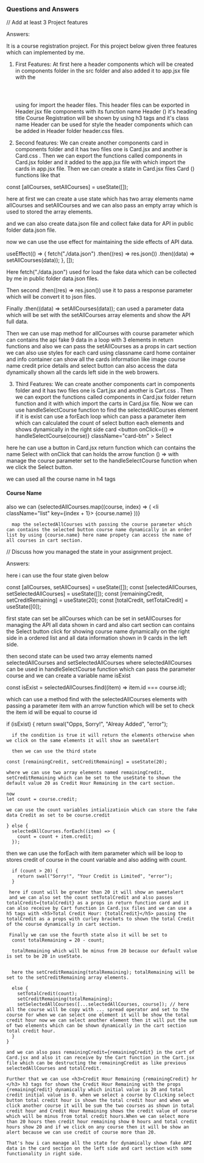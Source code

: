 ### Questions and Answers

// Add at least 3 Project features 

Answers:

It is a course registration project. For this project below given three features which can implemented by me.

1. First Features: At first here a header components which will be created in components folder in the src folder and also added it to app.jsx file with the <Header></Header> using for import the header files. This header files can be exported in Header.jsx file components with its function name Header () it's heading title Course Registration will be shown by using h3 tags and it's class name Header can be used for style the header components which can be added in Header folder header.css files.

2. Second features: We can create another components card in components folder and it has two files one is Card.jsx and another is Card.css . Then  we can export the functions called components in Card.jsx folder and it added to the app.jsx file with <Card></Card> which import the cards in app.jsx file. Then we can create a state in Card.jsx files Card () functions like that 

const [allCourses, setAllCourses] = useState([]);

here at first we can create a use state which has two array elements name allCourses and setAllCourses and we can also pass an empty array which is used to stored the array elements.

and we can also create data.json file and collect fake data for API in public folder data.json file.

now we can use the use effect for maintaining the side effects of API data.

  useEffect(() => {
    fetch("./data.json")
      .then((res) => res.json())
      .then((data) => setAllCourses(data));
  }, []);

Here fetch("./data.json") used for load the fake data which can be collected by me in public folder data.json files.

Then second  .then((res) => res.json()) use it to pass a response parameter which will be convert it to json files.

Finally .then((data) => setAllCourses(data)); can used a parameter data which will be set with the setAllCourses array elements and show the API full data.

Then we can use map method for allCourses with course parameter which can contains the api fake 9 data in a loop with 3 elements in return functions and also we can pass the setAllCourses as a props in cart section we can also use styles for each card using classname card home container and info container can show all the cards information like image course name credit price details and select button can also access the data dynamically shown all the cards left side in the web browers.

3. Third Features:  We can create another components cart in components folder and it has two files one is Cart.jsx and another is Cart.css . Then  we can export the functions called components in Card.jsx folder return function and it  with <Cart></Cart> which import the carts in Card.jsx file. Now we can use handleSelectCourse function to find the selectedAllCourses element if it is exist can use a forEach loop which can pass a parameter item which can calculated the count of select button each elements and shows dynamically in the right side card
   <button
                onClick={() => handleSelectCourse(course)}
                className="card-btn"
              >
                Select
              </button>

here he can use a button in Card.jsx return function which can contains the name Select with onClick that can holds the arrow function () => with manage the course parameter set to the handleSelectCourse function when we click the Select button.

  we can used all the course name in h4 tags <h4>Course Name</h4> also we can  {selectedAllCourses.map((course, index) => (
        <li className="list" key={index + 1}>
          {course.name}
        </li>
      ))}

      map the selectedAllCourses with passing the course parameter which can contains the selected button course name dynamically in an order list by using {course.name} here name propety can access the name of all courses in cart section.


// Discuss how you managed the state in your assignment project.

Answers:

here i can use the four state given below

 const [allCourses, setAllCourses] = useState([]);
  const [selectedAllCourses, setSelectedAllCourses] = useState([]);
  const [remainingCredit, setCreditRemaining] = useState(20);
  const [totalCredit, setTotalCredit] = useState([0]);

  first state can set be allCourses which can be set in setAllCourses for managing the API all data shown in card and also cart section can contains the Select button click for showing course name dynamically on the right side in a ordered list and all data information shown in 9 cards in the left side.

  then second state can be used two array elements named selectedAllCourses and setSelectedAllCourses where selectedAllCourses can be used in handleSelectCourse function which can pass the parameter course and we can create a variable name isExist 

  const isExist = selectedAllCourses.find((item) => item.id === course.id);

  which can use a method find with the selectedAllCourses elements with passing a parameter item with an arrow function which will be set to check the item id will be equal to course id 

   if (isExist) {
      return swal("Opps, Sorry!", "Alreay Added", "error");

      if the condition is true it will return the elements otherwise when we click on the same elements it will show an sweetAlert

      then we can use the third state

    const [remainingCredit, setCreditRemaining] = useState(20);

    where we can use two array elements named remainingCredit, setCreditRemaining which can be set to the useState to shown the default value 20 as Credit Hour Remaining in the cart section.

    now 
    let count = course.credit;

    we can use the count variables intializatioin which can store the fake data Credit as set to be course.credit

    } else {
      selectedAllCourses.forEach((item) => {
        count = count + item.credit;
      });

then we can use the forEach with item parameter which will be loop to stores credit of course in the count variable and also adding with count.

      if (count > 20) {
        return swal("Sorry!", "Your Credit is Limited", "error");
      } 

     here if count will be greater than 20 it will show an sweetalert 
     and we can also set the count setTotalCredit and also passes totalCredit={totalCredit} as a props in return function card and it can also receive by Cart function in Card.jsx files and we can use a h5 tags with <h5>Total Credit Hour: {totalCredit}</h5> passing the totalCredit as a props with curley brackets to shown the total Credit of the course dynamically in cart section.

     Finally we can use the fourth state also it will be set to 
      const totalRemaining = 20 - count;

      totalRemaining which will be minus from 20 because our default value is set to be 20 in useState.


      here the setCreditRemaining(totalRemaining); totalRemaining will be set to the setCreditRemaining array elements. 
      
      else {
        setTotalCredit(count);
        setCreditRemaining(totalRemaining);
        setSelectedAllCourses([...selectedAllCourses, course]); // here all the course will be copy with ... spread operator and set to the course for when we can select one element it will be show the total credit hour now we can select another element then it will put the sum of two elements which can be shown dynamically in the cart section total credit hour.
      }
    }

    and we can also pass remainingCredit={remainingCredit} in the cart of Card.jsx and also it can receive by the Cart function in the Cart.jsx file which can be destructing the remainingCredit as like previous selectedAllCourses and totalCredit.

    Further that we can use <h3>Credit Hour Remaining {remainingCredit} hr </h3> h3 tags for shown the Credit Hour Remaining with the props
    {remainingCredit} dynamically which initial value is 20 and total credit initial value is 0. when we select a course by Clicking select button total credit hour is shown the total credit hour and when we click another course it will be sum the two courses as shown in total credit hour and Credit Hour Remaining shows the credit value of course which will be minus from total credit hours.When we can select more than 20 hours then credit hour remaining show 0 hours and total credit hours show 20 and if we click on any course then it will be show an alert because we can use credit of course more than 20.

    That's how i can manage all the state for dynamically shown fake API data in the card section on the left side and cart section with some functionality in right side.

